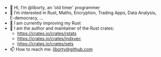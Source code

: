- 👋 Hi, I’m @liborty, an 'old timer' programmer
- 👀 I’m interested in Rust, Maths, Encryption, Trading Apps, Data Analysis, E-democracy, ... 
- 🌱 I am currently improving my Rust
- 💞️ I am the author and maintainer of the Rust crates:
  * https://crates.io/crates/rstats
  * https://crates.io/crates/indxvec
  * https://crates.io/crates/sets
- 📫 How to reach me: liborty@github.com

<!---
liborty/liborty is a ✨ special ✨ repository because its `README.md` (this file) appears on your GitHub profile.
You can click the Preview link to take a look at your changes.
--->
